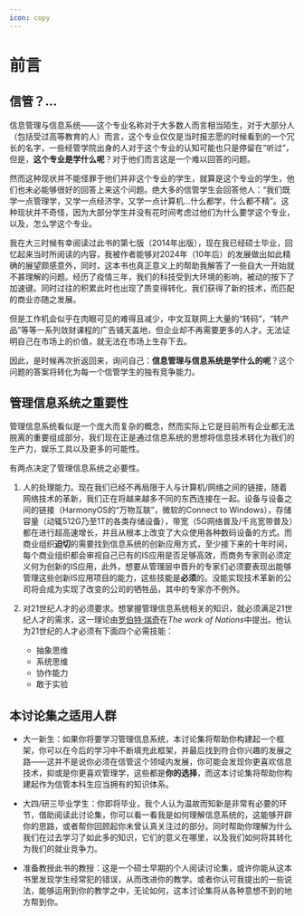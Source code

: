 ```yaml
---
icon: copy
---
```

# 前言

## 信管？...

信息管理与信息系统——这个专业名称对于大多数人而言相当陌生，对于大部分人（包括受过高等教育的人）而言，这个专业仅仅是当时报志愿的时候看到的一个冗长的名字，一些经管学院出身的人对于这个专业的认知可能也只是停留在“听过”，但是，**这个专业是学什么呢**？对于他们而言这是一个难以回答的问题。

然而这种现状并不能怪罪于他们并非这个专业的学生，就算是这个专业的学生，他们也未必能够很好的回答上来这个问题。绝大多的信管学生会回答他人：“我们既学一点管理学，又学一点经济学，又学一点计算机...什么都学，什么都不精”。这种现状并不奇怪，因为大部分学生并没有花时间考虑过他们为什么要学这个专业，以及，怎么学这个专业。

我在大三时候有幸阅读过此书的第七版（2014年出版），现在我已经硕士毕业，回忆起来当时所阅读的内容，我被作者能够对2024年（10年后）的发展做出如此精确的展望颇感意外，同时，这本书也真正意义上的帮助我解答了一些自大一开始就不甚理解的问题。经历了疫情三年，我们的科技受到大环境的影响，被动的按下了加速键。同时过往的积累此时也出现了质变得转化，我们获得了新的技术，而匹配的商业亦随之发展。

但是工作机会似乎在肉眼可见的难得且减少，中文互联网上大量的“转码”，“转产品”等等一系列敛财课程的广告铺天盖地，但企业却不再需要更多的人才。无法证明自己在市场上的价值，就无法在市场上生存下去。

因此，是时候再次折返回来，询问自己：**信息管理与信息系统是学什么的呢**？这个问题的答案将转化为每一个信管学生的独有竞争能力。

## 管理信息系统之重要性

管理信息系统看似是一个庞大而复杂的概念，然而实际上它是目前所有企业都无法脱离的重要组成部分，我们现在正是通过信息系统的思想将信息技术转化为我们的生产力，娱乐工具以及更多的可能性。

有两点决定了管理信息系统之必要性。

1. 人的处理能力。现在我们已经不再局限于人与计算机/网络之间的链接，随着网络技术的革新，我们正在将越来越多不同的东西连接在一起。设备与设备之间的链接（HarmonyOS的“万物互联”，微软的Connect to Windows），存储容量（动辄512G乃至1T的各类存储设备），带宽（5G网络普及/千兆宽带普及）都在进行超高速增长，并且从根本上改变了大众使用各种数码设备的方式。而商业组织**迫切**的需要找到信息系统的创新应用方式，至少接下来的十年时间，每个商业组织都会审视自己已有的IS应用是否足够高效，而商务专家则必须定义何为创新的IS应用，此外，想要从管理层中晋升的专家们必须要表现出能够管理这些创新IS应用项目的能力，这些技能是**必须**的。没能实现技术革新的公司将会成为实现了改变的公司的牺牲品，其中的专家亦不例外。

2. 对21世纪人才的必须要求。想掌握管理信息系统相关的知识，就必须满足21世纪人才的需求，这一理论由[罗伯特·瑞奇](https://gspp.berkeley.edu/research-and-impact/faculty/robert-reich)在*The work of Nations*中提出。他认为21世纪的人才必须有下面四个必需技能：
    - 抽象思维
    - 系统思维
    - 协作能力
    - 敢于实验

## 本讨论集之适用人群

- 大一新生：如果你将要学习管理信息系统，本讨论集将帮助你构建起一个框架，你可以在今后的学习中不断填充此框架，并最后找到符合你兴趣的发展之路——这并不是说你必须在信管这个领域内发展，你可能会发现你更喜欢信息技术，抑或是你更喜欢管理学，这些都是**你的选择**，而这本讨论集将帮助你构建起作为信管本科生应当拥有的知识体系。

- 大四/研三毕业学生：你即将毕业，我个人认为温故而知新是非常有必要的环节，借助阅读此讨论集，你可以看一看我是如何理解信息系统的，这能够开辟你的思路，或者帮你回顾起你未曾认真关注过的部分。同时帮助你理解为什么我们在过去学习了如此多的知识，它们的意义在哪里，以及我们如何将其转化为我们的就业竞争力。

- 准备教授此书的教授：这是一个硕士早期的个人阅读讨论集，或许你能从这本书里发现学生经常犯的错误，从而改进你的教学。或者你认可我提出的一些说法，能够运用到你的教学之中，无论如何，这本讨论集将从各种意想不到的地方帮到你。